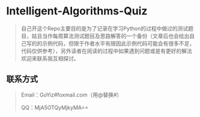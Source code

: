 # Intelligent-Algorithms-Quiz
> 自己开这个Repo主要目的是为了记录在学习Python的过程中做过的测试题目，姑且当作每周算法测试题目及思路解答的一个备份（文章后也会给出自己写的的示例代码，但限于作者水平有限因此示例代码可能会有很多不足，代码仅供参考），另外读者在阅读的过程中如果遇到问题或是有更好的解法欢迎来联系我互相探讨。

## 联系方式
> Email：GoYiz#foxmail.com（用@替换#）
> 
> QQ：MjA5OTQyMjkyMA==
